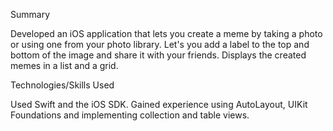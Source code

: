 Summary

Developed an iOS application that lets you create a meme by taking a photo or using one from your photo library. Let's you add a label to the top and bottom of the image and share it with your friends. Displays the created memes in a list and a grid.

Technologies/Skills Used

Used Swift and the iOS SDK. Gained experience using AutoLayout, UIKit Foundations and implementing collection and table views.
